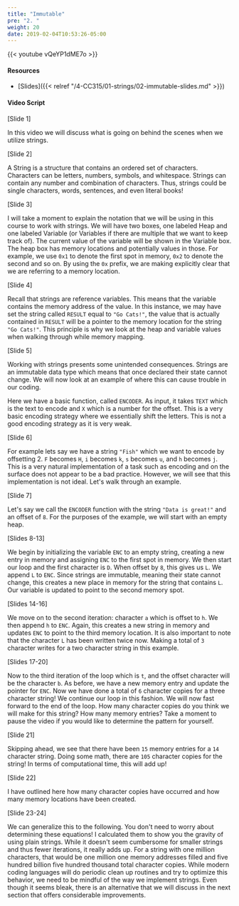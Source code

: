 ```yaml
---
title: "Immutable"
pre: "2. "
weight: 20
date: 2019-02-04T10:53:26-05:00
---
```


{{< youtube vQeYP1dME7o >}}

#### Resources

* [Slides]({{< relref "/4-CC315/01-strings/02-immutable-slides.md" >}})

#### Video Script
[Slide 1]

In this video we will discuss what is going on behind the scenes when we utilize strings. 

[Slide 2]

A String is a structure that contains an ordered set of characters. Characters can be letters, numbers, symbols, and whitespace. Strings can contain any number and combination of characters. Thus, strings could be single characters, words, sentences, and even literal books! 

[Slide 3]

I will take a moment to explain the notation that we will be using in this course to work with strings. We will have two boxes, one labeled Heap and one labeled Variable (or Variables if there are multiple that we want to keep track of). The current value of the variable will be shown in the Variable box. The heap box has memory locations and potentially values in those. For example, we use `0x1` to denote the first spot in memory, `0x2` to denote the second and so on. By using the `0x` prefix, we are making explicitly clear that we are referring to a memory location. 

[Slide 4]

Recall that strings are reference variables. This means that the variable contains the memory address of the value. In this instance, we may have set the string called `RESULT` equal to `"Go Cats!"`, the value that is actually contained in `RESULT` will be a pointer to the memory location for the string `"Go Cats!"`. This principle is why we look at the heap and variable values when walking through while memory mapping. 

[Slide 5]

Working with strings presents some unintended consequences. Strings are an immutable data type which means that once declared their state cannot change. We will now look at an example of where this can cause trouble in our coding.

Here we have a basic function, called `ENCODER`. As input, it takes `TEXT` which is the text to encode and `X` which is a number for the offset. This is a very basic encoding strategy where we essentially shift the letters. This is not a good encoding strategy as it is very weak. 

[Slide 6]

For example lets say we have a string `"Fish"` which we want to encode by offsetting 2. `F` becomes `H`, `i` becomes `k`, `s` becomes `u`, and `h` becomes `j`. This is a very natural implementation of a task such as encoding and on the surface does not appear to be a bad practice. However, we will see that this implementation is not ideal. Let's walk through an example. 

[Slide 7]

Let's say we call the `ENCODER` function with the string `"Data is great!"` and an offset of `8`. For the purposes of the example, we will start with an empty heap. 

[Slides 8-13]

We begin by initializing the variable `ENC` to an empty string, creating a new entry in memory and assigning `ENC` to the first spot in memory. 
We then start our loop and the first character is `D`. When offset by `8`, this gives us `L`.
We append `L` to `ENC`. Since strings are immutable, meaning their state cannot change, this creates a new place in memory for the string that contains `L`. Our variable is updated to point to the second memory spot. 

[Slides 14-16]

We move on to the second iteration: character `a` which is offset to `h`. 
We then append `h` to `ENC`. Again, this creates a new string in memory and updates `ENC` to point to the third memory location. It is also important to note that the character `L` has been written twice now. Making a total of `3` character writes for a two character string in this example. 

[Slides 17-20]

Now to the third iteration of the loop which is `t`, and the offset character will be the character `b`. As before, we have a new memory entry and update the pointer for `ENC`. Now we have done a total of `6` character copies for a three character string! We continue our loop in this fashion. We will now fast forward to the end of the loop. How many character copies do you think we will make for this string? How many memory entries? Take a moment to pause the video if you would like to determine the pattern for yourself. 

[Slide 21]

Skipping ahead, we see that there have been `15` memory entries for a `14` character string. Doing some math, there are `105` character copies for the string! In terms of computational time, this will add up! 

[Slide 22]

I have outlined here how many character copies have occurred and how many memory locations have been created. 

[Slide 23-24]

We can generalize this to the following. You don't need to worry about determining these equations! I calculated them to show you the gravity of using plain strings. While it doesn't seem cumbersome for smaller strings and thus fewer iterations, it really adds up. 
For a string with one million characters, that would be one million one memory addresses filled and five hundred billion five hundred thousand total character copies. While modern coding languages will do periodic clean up routines and try to optimize this behavior, we need to be mindful of the way we implement strings. Even though it seems bleak, there is an alternative that we will discuss in the next section that offers considerable improvements. 
